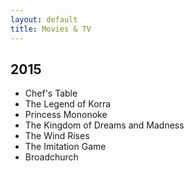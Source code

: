 ```yaml
---
layout: default
title: Movies & TV
---
```


## 2015

* Chef's Table
* The Legend of Korra
* Princess Mononoke
* The Kingdom of Dreams and Madness
* The Wind Rises
* The Imitation Game
* Broadchurch
